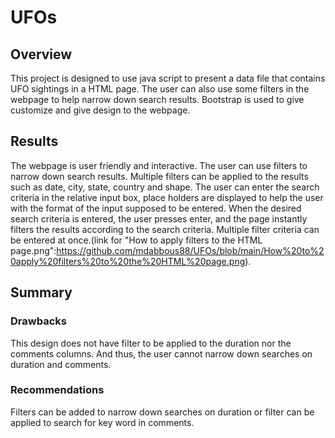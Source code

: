 # UFOs
## Overview
This project is designed to use java script to present a data file that contains UFO sightings in a HTML page. The user can also use some filters in the webpage to help narrow down search results. Bootstrap is used to give customize and give design to the webpage.

## Results
The webpage is user friendly and interactive. The user can use filters to narrow down search results. Multiple filters can be applied to the results such as date, city, state, country and shape. The user can enter the search criteria in the relative input box, place holders are displayed to help the user with the format of the input supposed to be entered. When the desired search criteria is entered, the user presses enter, and the page instantly filters the results according to the search criteria. Multiple filter criteria can be entered at once.(link for "How to apply filters to the HTML page.png":https://github.com/mdabbous88/UFOs/blob/main/How%20to%20apply%20filters%20to%20the%20HTML%20page.png).

## Summary
### Drawbacks
This design does not have filter to be applied to the duration nor the comments columns. And thus, the user cannot narrow down searches on duration and comments.
 ### Recommendations
 Filters can be added to narrow down searches on duration or filter can be applied to search for key word in comments.
